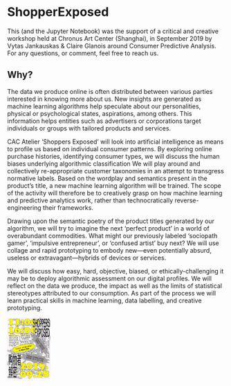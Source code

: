 # ShopperExposed


This (and the Jupyter Notebook) was the support of a critical and creative workshop held at Chronus Art Center (Shanghai), in September 2019 by Vytas Jankauskas & Claire Glanois around Consumer Predictive Analysis.
For any questions, or comment, feel free to reach us.

## Why?
The data we produce online is often distributed between various parties interested in knowing more about us. New insights are generated as machine learning algorithms help speculate about our personalities, physical or psychological states, aspirations, among others. This information helps entities such as advertisers or corporations target individuals or groups with tailored products and services.

CAC Atelier ‘Shoppers Exposed’ will look into artificial intelligence as means to profile us based on individual consumer patterns. By exploring online purchase histories, identifying consumer types, we will discuss the human biases underlying algorithmic classification We will play around and collectively re-appropriate customer taxonomies in an attempt to transgress normative labels. Based on the wordplay and semantics present in the product’s title, a new machine learning algorithm will be trained. The scope of the activity will therefore be to creatively grasp on how machine learning and predictive analytics work, rather than technocratically reverse-engineering their frameworks.

Drawing upon the semantic poetry of the product titles generated by our algorithm, we will try to imagine the next ‘perfect product’ in a world of overabundant commodities. What might our previously labeled ‘sociopath gamer’, ‘impulsive entrepreneur’, or ‘confused artist’ buy next? We will use collage and rapid prototyping to embody new—even potentially absurd, useless or extravagant—hybrids of devices or services.

We will discuss how easy, hard, objective, biased, or ethically-challenging it may be to deploy algorithmic assessment on our digital profiles. We will reflect on the data we produce, the impact as well as the limits of statistical stereotypes attributed to our consumption. As part of the process we will learn practical skills in machine learning, data labelling, and creative prototyping.


<img src="/ShopperExposedPoster.jpeg" style="width:100px;">

